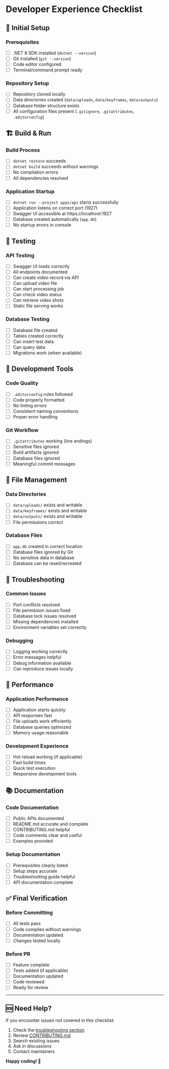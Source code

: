 # Developer Experience Checklist

## 🚀 Initial Setup

### Prerequisites
- [ ] .NET 8 SDK installed (`dotnet --version`)
- [ ] Git installed (`git --version`)
- [ ] Code editor configured
- [ ] Terminal/command prompt ready

### Repository Setup
- [ ] Repository cloned locally
- [ ] Data directories created (`data/uploads`, `data/keyframes`, `data/outputs`)
- [ ] Database folder structure exists
- [ ] All configuration files present (`.gitignore`, `.gitattributes`, `.editorconfig`)

## 🏗️ Build & Run

### Build Process
- [ ] `dotnet restore` succeeds
- [ ] `dotnet build` succeeds without warnings
- [ ] No compilation errors
- [ ] All dependencies resolved

### Application Startup
- [ ] `dotnet run --project apps/api` starts successfully
- [ ] Application listens on correct port (1927)
- [ ] Swagger UI accessible at https://localhost:1927
- [ ] Database created automatically (`app.db`)
- [ ] No startup errors in console

## 🧪 Testing

### API Testing
- [ ] Swagger UI loads correctly
- [ ] All endpoints documented
- [ ] Can create video record via API
- [ ] Can upload video file
- [ ] Can start processing job
- [ ] Can check video status
- [ ] Can retrieve video shots
- [ ] Static file serving works

### Database Testing
- [ ] Database file created
- [ ] Tables created correctly
- [ ] Can insert test data
- [ ] Can query data
- [ ] Migrations work (when available)

## 🔧 Development Tools

### Code Quality
- [ ] `.editorconfig` rules followed
- [ ] Code properly formatted
- [ ] No linting errors
- [ ] Consistent naming conventions
- [ ] Proper error handling

### Git Workflow
- [ ] `.gitattributes` working (line endings)
- [ ] Sensitive files ignored
- [ ] Build artifacts ignored
- [ ] Database files ignored
- [ ] Meaningful commit messages

## 📁 File Management

### Data Directories
- [ ] `data/uploads/` exists and writable
- [ ] `data/keyframes/` exists and writable
- [ ] `data/outputs/` exists and writable
- [ ] File permissions correct

### Database Files
- [ ] `app.db` created in correct location
- [ ] Database files ignored by Git
- [ ] No sensitive data in database
- [ ] Database can be reset/recreated

## 🐛 Troubleshooting

### Common Issues
- [ ] Port conflicts resolved
- [ ] File permission issues fixed
- [ ] Database lock issues resolved
- [ ] Missing dependencies installed
- [ ] Environment variables set correctly

### Debugging
- [ ] Logging working correctly
- [ ] Error messages helpful
- [ ] Debug information available
- [ ] Can reproduce issues locally

## 🚀 Performance

### Application Performance
- [ ] Application starts quickly
- [ ] API responses fast
- [ ] File uploads work efficiently
- [ ] Database queries optimized
- [ ] Memory usage reasonable

### Development Experience
- [ ] Hot reload working (if applicable)
- [ ] Fast build times
- [ ] Quick test execution
- [ ] Responsive development tools

## 📚 Documentation

### Code Documentation
- [ ] Public APIs documented
- [ ] README.md accurate and complete
- [ ] CONTRIBUTING.md helpful
- [ ] Code comments clear and useful
- [ ] Examples provided

### Setup Documentation
- [ ] Prerequisites clearly listed
- [ ] Setup steps accurate
- [ ] Troubleshooting guide helpful
- [ ] API documentation complete

## ✅ Final Verification

### Before Committing
- [ ] All tests pass
- [ ] Code compiles without warnings
- [ ] Documentation updated
- [ ] Changes tested locally

### Before PR
- [ ] Feature complete
- [ ] Tests added (if applicable)
- [ ] Documentation updated
- [ ] Code reviewed
- [ ] Ready for review

---

## 🆘 Need Help?

If you encounter issues not covered in this checklist:

1. Check the [troubleshooting section](README.md#troubleshooting)
2. Review [CONTRIBUTING.md](CONTRIBUTING.md)
3. Search existing issues
4. Ask in discussions
5. Contact maintainers

**Happy coding! 🎉**
